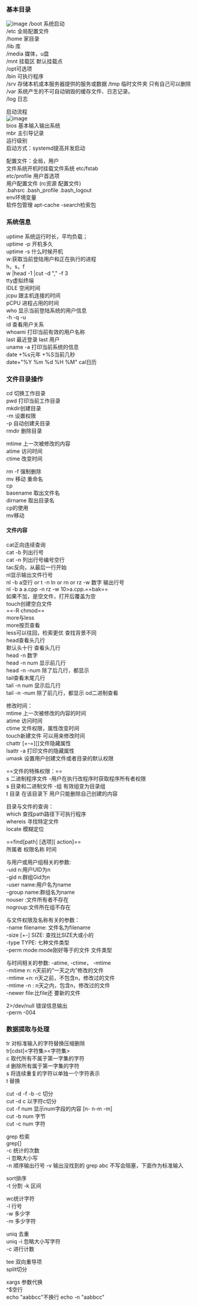 ### 基本目录  
![image](https://note.youdao.com/yws/res/1320/5C00150FDEEE46069DB6A817606EEF46)
/boot 系统启动  
/etc  全局配置文件    
/home 家目录  
/lib  库  
/media 媒体，u盘  
/mnt  挂载区  默认挂载点  
/opt可选项  
/bin 可执行程序  
/srv 存储本机或本服务器提供的服务或数据
/tmp 临时文件夹 只有自己可以删除   
/var 系统产生的不可自动销毁的缓存文件、日志记录。   
/log 日志  


启动流程  
![image](https://note.youdao.com/yws/res/1325/17AC43D845144256A39850204CD4EA75)  
bios  基本输入输出系统  
mbr 主引导记录  
运行级别  
启动方式：systemd提高并发启动  


配置文件：全局，用户  
文件系统开机时挂载文件系统
etc/fstab  
etc/profile 用户首选项  
用户配置文件  (rc资源 配置文件)  
.bahsrc  .bash_profile .bash_logout  
env环境变量  
软件包管理  apt-cache -search检索包  
### 系统信息
uptime 系统运行时长，平均负载；  
uptime -p 开机多久  
uptime -s 什么时候开机  
w:获取当前登陆用户和正在执行的进程  
h，s，f  
w |head -1 |cut -d "," -f 3  
tty虚拟终端   
IDLE 空闲时间  
jcpu 跟主机连接的时间  
pCPU  进程占用的时间  
who 显示当前登陆系统的用户信息  
-h -q -u  
id 查看用户关系  
whoami 打印当前有效的用户名称  
last  最近登录  last 用户  
uname -a 打印当前系统的信息  
date +%s元年  +%S当前几秒  
date+"%Y %m %d %H %M"
cal日历

### 文件目录操作
cd   切换工作目录  
pwd  打印当前工作目录   
mkdir创建目录   
-m  设置权限  
-p  自动创建夫目录  
rmdir  删除目录

mtime  上一次被修改的内容  
atime 访问时间  
ctime  改变时间  

rm -f  强制删除     
mv  移动  重命名  
cp <sour> <dest>  
basename  取出文件名  
dirname  取出目录名  
cp的使用  
mv移动  
#### 文件内容  
cat正向连续查询  
cat -b  列出行号  
cat -n 列出行号编号空行  
tac反向，从最后一行开始  
nl显示输出文件行号  
nl -b a空行 or t -n ln or rn or rz  -w 数字 输出行号   
nl -b a a.cpp -n rz -w 10>a.cpp.==bak==   
如果不加，是空文件，打开后覆盖为空  
touch创建空白文件  
==-R chmod==  
more与less    
more按页查看  
less可以往回，检索更优  查找背景不同  
head查看头几行  
默认头十行  查看头几行  
head -n 数字  
head -n  num  显示前几行  
head -n  -num  除了后几行，都显示  
tail查看末尾几行  
tail -n  num  显示后几行  
tail -n  -num  除了前几行，都显示
od二进制查看 

修改时间：  
mtime  上一次被修改的内容的时间    
atime 访问时间  
ctime  文件权限，属性改变时间  
touch新建文件  可以用来修改时间  
 chattr  [+-=][]文件隐藏属性  
 lsattr -a 打印文件的隐藏属性  
 umask   设置用户创建文件或者目录的默认权限  
 
==文件的特殊权限：==  
 s  二进制程序文件  -用户在执行改程序时获取程序所有者权限  
 s  目录和二进制文件  -组 有效组变为目录组    
 t  目录   在该目录下 用户只能删除自己创建的内容 
 
 目录与文件的查询：  
 which  查找path路径下可执行程序  
 whereis  寻找特定文件  
 locate  模糊定位  
 
==find[path] [选项][ action]==  
 所属者  权限名称  时间  
 
 与用户或用户组相关的参数:  
-uid  n:用户UID为n  
-gid  n:群组Gid为n   
-user  name:用户名为name    
-group name:群组名为name  
nouser :文件所有者不存在    
nogroup:文件所在组不存在

与文件权限及名称有关的参数：  
-name filename: 文件名为filename  
-size [+-] SIZE: 查找比SIZE大或小的  
-type TYPE:  七种文件类型  
-perm mode:mode刚好等于的文件  文件类型  

与时间相关的参数: -atime, -ctime， -mtime  
-mitime n: n天前的“一天之内”修改的文件  
-mtime +n: n天之前，不包含n，修改过的文件  
-mtime -n :  n天之内，包含n，修改过的文件  
-newer  file:比file还 要新的文件


   2>/dev/null  错误信息输出  
   -perm -004
 ### 数据提取与处理
 tr  对标准输入的字符替换压缩删除  
 tr[cdst]<字符集><字符集>  
 c 取代所有不属于第一字集的字符  
 d 删除所有属于第一字集的字符  
 s 将连续重复的字符以单独一个字符表示  
 t 替换
 
 cut  -d -f -b -c   切分  
 cut -d c 以字符c切分  
 cut -f num 显示num字段的内容  [n-  n-m  -m]  
 cut -b num 字节   
 cut -c num 字符    
 
 grep  检索  
 grep[]<string><file>  
 -c  统计的次数  
 -i  忽略大小写  
 -n  顺序输出行号 
 -v  输出没找到的
 grep  abc  不写会阻塞，下面作为标准输入  
 
 sort排序  
 -t  分割
 -k  区间
 
 wc统计字符    
 -l  行号  
 -w  多少字  
 -m  多少字符  
 
 uniq 去重  
 uniq -i 忽略大小写字符  
      -c 进行计数  
      
 tee  双向重导项  
 split切分  
 
 xargs  参数代换  
 ^$空行  
echo "aabbcc"不换行  echo -n "aabbcc"
